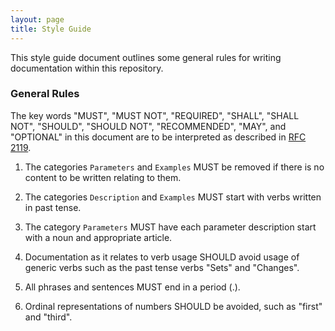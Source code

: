 ```yaml
---
layout: page
title: Style Guide
---
```


This style guide document outlines some general rules for writing documentation within this repository.

### General Rules

The key words "MUST", "MUST NOT", "REQUIRED", "SHALL", "SHALL NOT", "SHOULD", "SHOULD NOT", "RECOMMENDED", "MAY", and "OPTIONAL" in this document are to be interpreted as described in [RFC 2119](https://datatracker.ietf.org/doc/html/rfc2119).

1) The categories `Parameters` and `Examples` MUST be removed if there is no content to be written relating to them.

2) The categories `Description` and `Examples` MUST start with verbs written in past tense.

3) The category `Parameters` MUST have each parameter description start with a noun and appropriate article.

4) Documentation as it relates to verb usage SHOULD avoid usage of generic verbs such as the past tense verbs "Sets" and "Changes".

5) All phrases and sentences MUST end in a period (.).

6) Ordinal representations of numbers SHOULD be avoided, such as "first" and "third".
